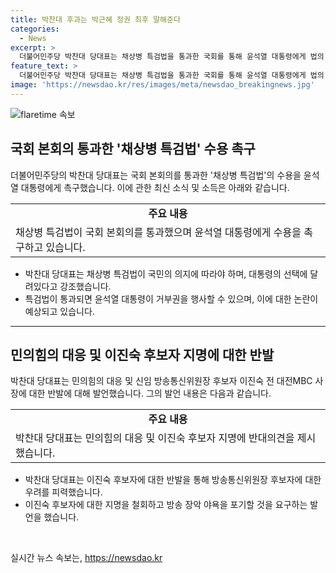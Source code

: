 ```yaml
---
title: 박찬대 후과는 박근혜 정권 최후 말해준다
categories:
  - News
excerpt: >
  더불어민주당 박찬대 당대표는 채상병 특검법을 통과한 국회를 통해 윤석열 대통령에게 법의 수용을 촉구했다. 그는 대통령이 국민의 뜻에 따를지 아니면 거부권을 행사할지 선택해야 한다고 강조했으며, 특히 윤 대통령이 거부권을 행사할 경우 국민의 분노에 직면할 것이라고 경고했습니다. 이에 대한 반응과 함께, 박 직무대행은 공영방송 장악에 대한 우려도 피력하며 논란을 촉발시켰습니다.
feature_text: >
  더불어민주당 박찬대 당대표는 채상병 특검법을 통과한 국회를 통해 윤석열 대통령에게 법의 수용을 촉구했다. 그는 대통령이 국민의 뜻에 따를지 아니면 거부권을 행사할지 선택해야 한다고 강조했으며, 특히 윤 대통령이 거부권을 행사할 경우 국민의 분노에 직면할 것이라고 경고했습니다. 이에 대한 반응과 함께, 박 직무대행은 공영방송 장악에 대한 우려도 피력하며 논란을 촉발시켰습니다.
image: 'https://newsdao.kr/res/images/meta/newsdao_breakingnews.jpg'
---
```


<p><img src="https://newsdao.kr/res/images/meta/newsdao_breakingnews.jpg" alt="flaretime 속보" /></p>

<h2 data-ke-size="size26">국회 본회의 통과한 '채상병 특검법' 수용 촉구</h2>

<p data-ke-size="size16">더불어민주당의 박찬대 당대표는 국회 본회의를 통과한 '채상병 특검법'의 수용을 윤석열 대통령에게 촉구했습니다. 이에 관한 최신 소식 및 소득은 아래와 같습니다.</p>

<table>
  <tbody>
    <tr>
      <td style="text-align: center; height: 17px;"><b>주요 내용</b></td>
    </tr>
    <tr>
      <td style="height: 17px;">채상병 특검법이 국회 본회의를 통과했으며 윤석열 대통령에게 수용을 촉구하고 있습니다.</td>
    </tr>
  </tbody>
</table>

<ul>
  <li>박찬대 당대표는 채상병 특검법이 국민의 의지에 따라야 하며, 대통령의 선택에 달려있다고 강조했습니다.</li>
  <li>특검법이 통과되면 윤석열 대통령이 거부권을 행사할 수 있으며, 이에 대한 논란이 예상되고 있습니다.</li>
</ul>

<hr>

<h2 data-ke-size="size26">민의힘의 대응 및 이진숙 후보자 지명에 대한 반발</h2>

<p data-ke-size="size16">박찬대 당대표는 민의힘의 대응 및 신임 방송통신위원장 후보자 이진숙 전 대전MBC 사장에 대한 반발에 대해 발언했습니다. 그의 발언 내용은 다음과 같습니다.</p>

<table>
  <tbody>
    <tr>
      <td style="text-align: center; height: 17px;"><b>주요 내용</b></td>
    </tr>
    <tr>
      <td style="height: 17px;">박찬대 당대표는 민의힘의 대응 및 이진숙 후보자 지명에 반대의견을 제시했습니다.</td>
    </tr>
  </tbody>
</table>

<ul>
  <li>박찬대 당대표는 이진숙 후보자에 대한 반발을 통해 방송통신위원장 후보자에 대한 우려를 피력했습니다.</li>
  <li>이진숙 후보자에 대한 지명을 철회하고 방송 장악 야욕을 포기할 것을 요구하는 발언을 했습니다.</li>
</ul>

<p data-ke-size="size16">&nbsp;</p>
실시간 뉴스 속보는, <a href="https://newsdao.kr" rel="dofollow">https://newsdao.kr</a>


